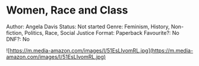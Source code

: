 # Women, Race and Class

Author: Angela Davis
Status: Not started
Genre: Feminism, History, Non-fiction, Politics, Race, Social Justice
Format: Paperback
Favourite?: No
DNF?: No

![https://m.media-amazon.com/images/I/51EsLIvomRL.jpg](https://m.media-amazon.com/images/I/51EsLIvomRL.jpg)
